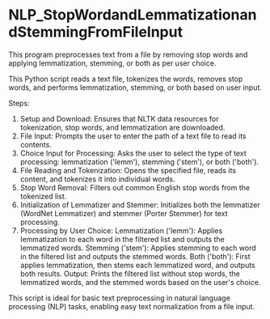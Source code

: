 # NLP_StopWordandLemmatizationandStemmingFromFileInput
This program preprocesses text from a file by removing stop words and applying lemmatization, stemming, or both as per user choice.

This Python script reads a text file, tokenizes the words, removes stop words, and performs lemmatization, stemming, or both based on user input.

Steps:
1. Setup and Download: Ensures that NLTK data resources for tokenization, stop words, and lemmatization are downloaded.
2. File Input: Prompts the user to enter the path of a text file to read its contents.
3. Choice Input for Processing: Asks the user to select the type of text processing: lemmatization ('lemm'), stemming ('stem'), or both ('both').
4. File Reading and Tokenization: Opens the specified file, reads its content, and tokenizes it into individual words.
5. Stop Word Removal: Filters out common English stop words from the tokenized list.
6. Initialization of Lemmatizer and Stemmer: Initializes both the lemmatizer (WordNet Lemmatizer) and stemmer (Porter Stemmer) for text processing.
7. Processing by User Choice:
      Lemmatization ('lemm'): Applies lemmatization to each word in the filtered list and outputs the lemmatized words.
      Stemming ('stem'): Applies stemming to each word in the filtered list and outputs the stemmed words.
      Both ('both'): First applies lemmatization, then stems each lemmatized word, and outputs both results.
Output: Prints the filtered list without stop words, the lemmatized words, and the stemmed words based on the user's choice.

This script is ideal for basic text preprocessing in natural language processing (NLP) tasks, enabling easy text normalization from a file input.
